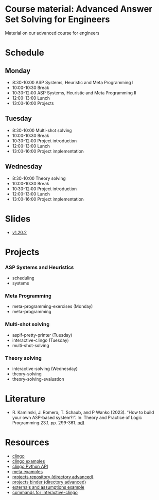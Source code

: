 # Course material: Advanced Answer Set Solving for Engineers

Material on our advanced course for engineers

# Schedule

## Monday ##

-  8:30-10:00 ASP Systems, Heuristic and Meta Programming I
- 10:00-10:30 Break
- 10:30-12:00 ASP Systems, Heuristic and Meta Programming II
- 12:00-13:00 Lunch
- 13:00-16:00 Projects

## Tuesday ##

-  8:30-10:00 Multi-shot solving
- 10:00-10:30 Break
- 10:30-12:00 Project introduction
- 12:00-13:00 Lunch
- 13:00-16:00 Project implementation

## Wednesday ##

-  8:30-10:00 Theory solving
- 10:00-10:30 Break
- 10:30-12:00 Project introduction
- 12:00-13:00 Lunch
- 13:00-16:00 Project implementation

# Slides #

- [v1.20.2](https://github.com/potassco-asp-course/course-light/releases/download/v1.20.2/main.pdf)


# Projects

### ASP Systems and Heuristics

* scheduling
* systems

### Meta Programming

* meta-programming-exercises (Monday)
* meta-programming

### Multi-shot solving

* aspif-pretty-printer (Tuesday)
* interactive-clingo (Tuesday)
* multi-shot-solving

### Theory solving

* interactive-solving (Wednesday)
* theory-solving
* theory-solving-evaluation

# Literature #


- R. Kaminski, J. Romero, T. Schaub, and P Wanko (2023).
	“How to build your own ASP-based system?!”.
	In: Theory and Practice of Logic Programming 23.1, pp. 299-361.
	[pdf](https://arxiv.org/abs/2008.06692)


# Resources #

- [clingo](https://potassco.org/clingo/)
- [clingo examples](https://github.com/potassco/clingo/tree/master/examples/clingo)
- [clingo Python API](https://potassco.org/clingo/python-api/5.6/clingo)
- [meta examples](https://github.com/potassco/clingo/tree/master/examples/reify)
- [projects repository (directory advanced)](https://github.com/potassco-asp-course/notebooks/tree/master)
- [projects binder (directory advanced)](https://mybinder.org/v2/gh/potassco-asp-course/notebooks/HEAD)
- [externals and assumptions example](https://www.cs.uni-potsdam.de/~davila/externals-assumptions.py)
- [commands for interactive-clingo](https://www.cs.uni-potsdam.de/~davila/commands.txt)
